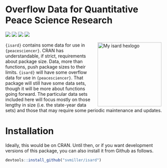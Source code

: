 
# Overflow Data for Quantitative Peace Science Research

[![](https://www.r-pkg.org/badges/version/isard?color=2fa4e7)](https://cran.r-project.org/package=isard)
[![](http://cranlogs.r-pkg.org/badges/grand-total/isard?color=2fa4e7)](https://cran.r-project.org/package=isard)
[![](http://cranlogs.r-pkg.org/badges/last-month/isard?color=2fa4e7)](https://cran.r-project.org/package=isard)
[![](http://cranlogs.r-pkg.org/badges/last-week/isard?color=2fa4e7)](https://cran.r-project.org/package=isard)

<img src="http://svmiller.com/images/isard-hexlogo.png" alt="My isard hexlogo" align="right" width="200" style="padding: 0 15px; float: right;"/>

`{isard}` contains some data for use in `{peacesciencer}`. CRAN has
understandable, if strict, requirements about package size. Data, more
than functions, push package sizes to their limits. `{isard}` will have
some overflow data for use in `{peacesciencer}`. That package will still
have some data sets, though it will be more about functions going
forward. The particular data sets included here will focus mostly on
those lengthy in size (i.e. the state-year data sets) and those that may
require some periodic maintenance and updates.

# Installation

Ideally, this would be on CRAN. Until then, or if you want development
versions of this package, you can also install it from Github as
follows.

``` r
devtools::install_github("svmiller/isard")
```
